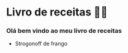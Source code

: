 # Livro de receitas :man_cook:

### Olá bem vindo ao meu livro de receitas 

- Strogonoff de frango
